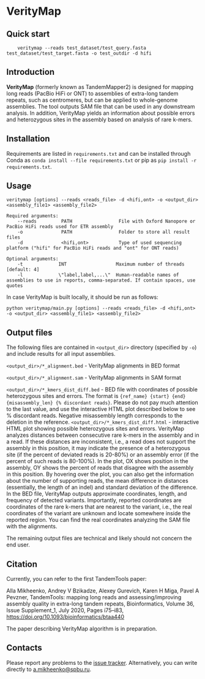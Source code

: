 # VerityMap

## Quick start
```shell
    veritymap --reads test_dataset/test_query.fasta test_dataset/test_target.fasta -o test_outdir -d hifi
```

## Introduction

**VerityMap** (formerly known as TandemMapper2) is designed for mapping long reads (PacBio HiFi or ONT) to assemblies of extra-long tandem repeats, such as centromeres, but can be applied to whole-genome assemblies. The tool outputs SAM file that can be used in any downstream analysis. In addition, VerityMap yields an information about possible errors and heterozygous sites in the assembly based on analysis of rare k-mers.

## Installation

Requirements are listed in ```requirements.txt``` and can be installed through Conda as ```conda install --file requirements.txt``` or pip as ```pip install -r requirements.txt```.

## Usage

```shell
veritymap [options] --reads <reads_file> -d <hifi,ont> -o <output_dir> <assembly_file1> <assembly_file2>

Required arguments:
    --reads         PATH                 File with Oxford Nanopore or PacBio HiFi reads used for ETR assembly
    -o              PATH                 Folder to store all result files
    -d              <hifi,ont>           Type of used sequencing platform ("hifi" for PacBio HiFi reads and "ont" for ONT reads)

Optional arguments:
    -t             INT                  Maximum number of threads [default: 4]
    -l             \"label,label,...\"  Human-readable names of assemblies to use in reports, comma-separated. If contain spaces, use quotes
```
In case VerityMap is built locally, it should be run as follows:

```shell
python veritymap/main.py [options] --reads <reads_file> -d <hifi,ont> -o <output_dir> <assembly_file1> <assembly_file2>
```

## Output files

The following files are contained in `<output_dir>` directory (specified by `-o`) and include results
for all input assemblies. 

`<output_dir>/*_alignment.bed` - VerityMap alignments in BED format

`<output_dir>/*_alignment.sam` - VerityMap alignments in SAM format

`<output_dir>/*_kmers_dist_diff.bed` - BED file with coordinates of possible heterozygous sites and errors. The format is  `{ref_name} {start} {end} {misassembly_len} {% discordant reads}`. Please do not pay much attention to the last value, and use the interactive HTML plot described below to see % discordant reads. Negative misassembly length corresponds to the deletion in the reference.
`<output_dir>/*_kmers_dist_diff.html` - interactive HTML plot showing possible heterozygous sites and errors.
VerityMap analyzes distances between consecutive rare k-mers in the assembly and in a read. If these distances are inconsistent, i.e., a read does not support the assembly in this position, it may indicate the presence of a heterozygous site (if the percent of deviated reads is 20-80%) or an assembly error (if the percent of such reads is 80-100%). 
In the plot, OX shows position in the assembly, OY shows the percent of reads that disagree with the assembly in this position. By hovering over the plot, you can also get the information about the number of supporting reads, the mean difference in distances (essentially, the length of an indel) and standard deviation of the difference.
In the BED file, VerityMap outputs approximate coordinates, length, and frequency of detected variants. Importantly, reported coordinates are coordinates of the rare k-mers that are nearest to the variant, i.e., the real coordinates of the variant are unknown and locate somewhere inside the reported region. You can find the real coordinates analyzing the SAM file with the alignments. 

The remaining output files are technical and likely should not concern the end user.

## Citation

Currently, you can refer to the first TandemTools paper:

Alla Mikheenko, Andrey V Bzikadze, Alexey Gurevich, Karen H Miga, Pavel A Pevzner, TandemTools: mapping long reads and assessing/improving assembly quality in extra-long tandem repeats, Bioinformatics, Volume 36, Issue Supplement_1, July 2020, Pages i75–i83, https://doi.org/10.1093/bioinformatics/btaa440

The paper describing VerityMap algorithm is in preparation.

## Contacts

Please report any problems to the [issue tracker](https://github.com/ablab/tandemQUAST/issues). Alternatively, you can write directly to [a.mikheenko@spbu.ru](mailto:a.mikheenko@spbu.ru).
